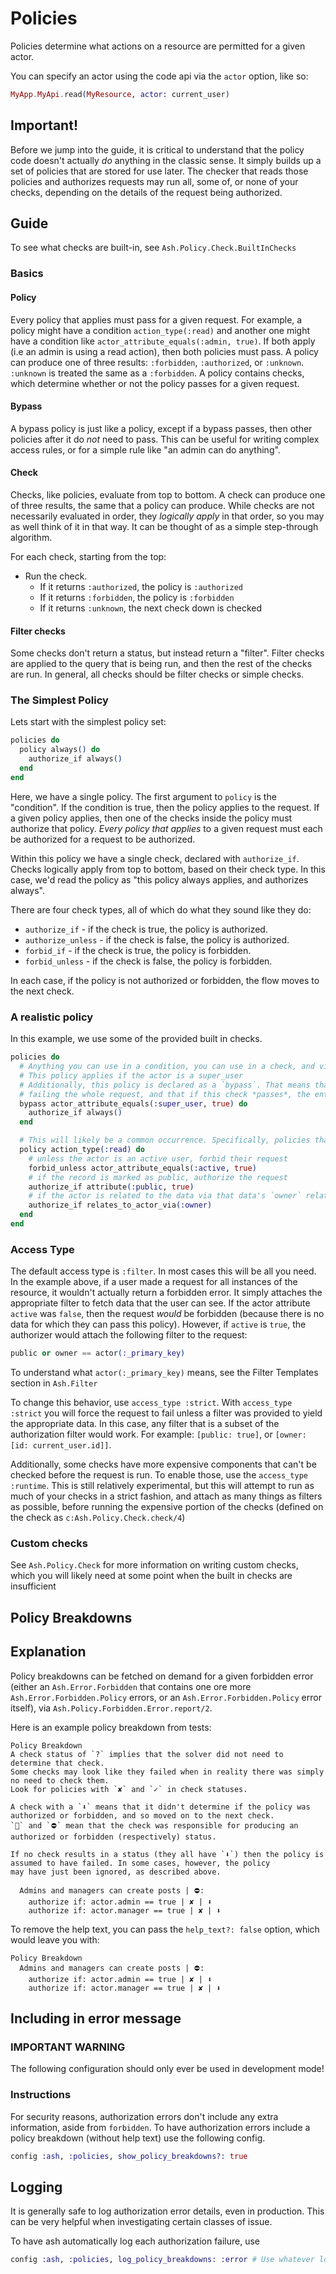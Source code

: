 # Policies

Policies determine what actions on a resource are permitted for a given actor.

You can specify an actor using the code api via the `actor` option, like so:

```elixir
MyApp.MyApi.read(MyResource, actor: current_user)
```

## Important!

Before we jump into the guide, it is critical to understand that the policy code doesn't actually
_do_ anything in the classic sense. It simply builds up a set of policies that are stored for use later.
The checker that reads those policies and authorizes requests may run all, some of, or none of your checks,
depending on the details of the request being authorized.

## Guide

To see what checks are built-in, see `Ash.Policy.Check.BuiltInChecks`

### Basics

#### Policy

Every policy that applies must pass for a given request.
For example, a policy might have a condition `action_type(:read)` and another one might
have a condition like `actor_attribute_equals(:admin, true)`. 
If both apply (i.e an admin is using a read action), then both policies must pass.
A policy can produce one of three results: `:forbidden`, `:authorized`, or `:unknown`. `:unknown` is treated
the same as a `:forbidden`.
A policy contains checks, which determine whether or not the policy passes for a given request.

#### Bypass

A bypass policy is just like a policy, except if a bypass passes, then other policies after it do _not_ need to pass.
This can be useful for writing complex access rules, or for a simple rule like "an admin can do anything".

#### Check

Checks, like policies, evaluate from top to bottom. A check can produce one of three results, the same that a policy can produce.
While checks are not necessarily evaluated in order, they _logically apply_ in that order, so you may as well think of it in that way. 
It can be thought of as a simple step-through algorithm.

For each check, starting from the top:

- Run the check.
  - If it returns `:authorized`, the policy is `:authorized`
  - If it returns `:forbidden`, the policy is `:forbidden`
  - If it returns `:unknown`, the next check down is checked

#### Filter checks

Some checks don't return a status, but instead return a "filter". Filter checks are applied to the query that is being run, and then the
rest of the checks are run. In general, all checks should be filter checks or simple checks.

### The Simplest Policy

Lets start with the simplest policy set:

```elixir
policies do
  policy always() do
    authorize_if always()
  end
end
```

Here, we have a single policy. The first argument to `policy` is the "condition". If the condition is true,
then the policy applies to the request. If a given policy applies, then one of the checks inside the policy must authorize that policy. _Every policy that applies_ to a given request must each be authorized for a request to be authorized.

Within this policy we have a single check, declared with `authorize_if`. Checks logically apply from top to bottom, based on their check type. In this case, we'd read the policy as "this policy always applies, and authorizes always".

There are four check types, all of which do what they sound like they do:

- `authorize_if` - if the check is true, the policy is authorized.
- `authorize_unless` - if the check is false, the policy is authorized.
- `forbid_if` - if the check is true, the policy is forbidden.
- `forbid_unless` - if the check is false, the policy is forbidden.

In each case, if the policy is not authorized or forbidden, the flow moves to the next check.

### A realistic policy

In this example, we use some of the provided built in checks.

```elixir
policies do
  # Anything you can use in a condition, you can use in a check, and vice-versa
  # This policy applies if the actor is a super_user
  # Additionally, this policy is declared as a `bypass`. That means that this check is allowed to fail without
  # failing the whole request, and that if this check *passes*, the entire request passes.
  bypass actor_attribute_equals(:super_user, true) do
    authorize_if always()
  end

  # This will likely be a common occurrence. Specifically, policies that apply to all read actions
  policy action_type(:read) do
    # unless the actor is an active user, forbid their request
    forbid_unless actor_attribute_equals(:active, true)
    # if the record is marked as public, authorize the request
    authorize_if attribute(:public, true)
    # if the actor is related to the data via that data's `owner` relationship, authorize the request
    authorize_if relates_to_actor_via(:owner)
  end
end
```

### Access Type

The default access type is `:filter`. In most cases this will be all you need. In the example above, if a user made a request for all instances
of the resource, it wouldn't actually return a forbidden error. It simply attaches the appropriate filter to fetch data that the user can see.
If the actor attribute `active` was `false`, then the request _would_ be forbidden (because there is no data for which they can pass this policy). However, if `active` is `true`, the authorizer would attach the following filter to the request:

```elixir
public or owner == actor(:_primary_key)
```

To understand what `actor(:_primary_key)` means, see the Filter Templates section in `Ash.Filter`

To change this behavior, use `access_type :strict`. With `access_type :strict` you will force the request to fail unless a filter was provided to yield the appropriate data. In this case, any filter that is a subset of the authorization filter would work. For example: `[public: true]`, or `[owner: [id: current_user.id]]`.

Additionally, some checks have more expensive components that can't be checked before the request is run. To enable those, use the `access_type :runtime`. This is still relatively experimental, but this will attempt to run as much of your checks in a strict fashion, and attach as many things as filters as possible, before running the expensive portion of the checks (defined on the check as `c:Ash.Policy.Check.check/4`)

### Custom checks

See `Ash.Policy.Check` for more information on writing custom checks, which you will likely need at some point when the built in checks are insufficient

## Policy Breakdowns

## Explanation

Policy breakdowns can be fetched on demand for a given forbidden error (either an `Ash.Error.Forbidden` that contains one ore more `Ash.Error.Forbidden.Policy`
errors, or an `Ash.Error.Forbidden.Policy` error itself), via `Ash.Policy.Forbidden.Error.report/2`.

Here is an example policy breakdown from tests:

```text
Policy Breakdown
A check status of `?` implies that the solver did not need to determine that check.
Some checks may look like they failed when in reality there was simply no need to check them.
Look for policies with `✘` and `✓` in check statuses.

A check with a `⬇` means that it didn't determine if the policy was authorized or forbidden, and so moved on to the next check.
`🌟` and `⛔` mean that the check was responsible for producing an authorized or forbidden (respectively) status.

If no check results in a status (they all have `⬇`) then the policy is assumed to have failed. In some cases, however, the policy
may have just been ignored, as described above.

  Admins and managers can create posts | ⛔:
    authorize if: actor.admin == true | ✘ | ⬇    
    authorize if: actor.manager == true | ✘ | ⬇
```

To remove the help text, you can pass the `help_text?: false` option, which would leave you with:

```text
Policy Breakdown
  Admins and managers can create posts | ⛔:
    authorize if: actor.admin == true | ✘ | ⬇    
    authorize if: actor.manager == true | ✘ | ⬇
```

## Including in error message

### **IMPORTANT WARNING**

The following configuration should only ever be used in development mode!

### Instructions

For security reasons, authorization errors don't include any extra information, aside from `forbidden`. To have authorization errors include a policy breakdown (without help text)
use the following config.

```elixir
config :ash, :policies, show_policy_breakdowns?: true
```

## Logging

It is generally safe to log authorization error details, even in production. This can be very helpful when investigating certain classes of issue.

To have ash automatically log each authorization failure, use

```elixir
config :ash, :policies, log_policy_breakdowns: :error # Use whatever log level you'd like to use here
```
